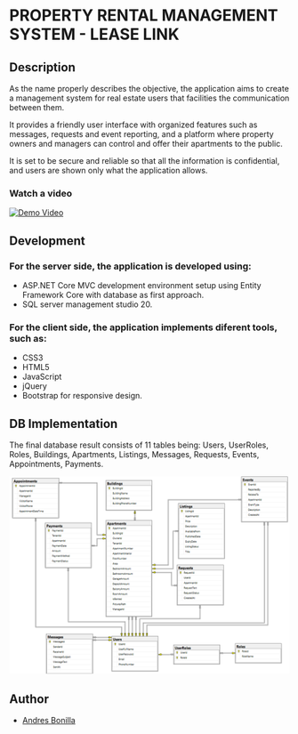 # PROPERTY RENTAL MANAGEMENT SYSTEM - LEASE LINK

## Description

As the name properly describes the objective, the application aims to create a management system for real estate users that facilities the communication between them.

It provides a friendly user interface with organized features such as messages, requests and event reporting, and a platform where property owners and managers can control and offer their apartments to the public.

It is set to be secure and reliable so that all the information is confidential, and users are shown only what the application allows.

### Watch a video

<a href="https://youtu.be/I7WIhnHABq0" target="_blank" rel="noopener noreferrer">
  <img src="https://img.youtube.com/vi/I7WIhnHABq0/0.jpg" alt="Demo Video">
</a>

## Development

### For the server side, the application is developed using:

- ASP.NET Core MVC development environment setup using Entity Framework Core with database as first approach.
- SQL server management studio 20.

### For the client side, the application implements diferent tools, such as:

- CSS3
- HTML5
- JavaScript
- jQuery
- Bootstrap for responsive design.

## DB Implementation

The final database result consists of 11 tables being: Users, UserRoles, Roles, Buildings, Apartments, Listings, Messages, Requests, Events, Appointments, Payments.

![Database Design](lease_link_diagram.png)

## Author

- [Andres Bonilla](https://github.com/Andres94b)

